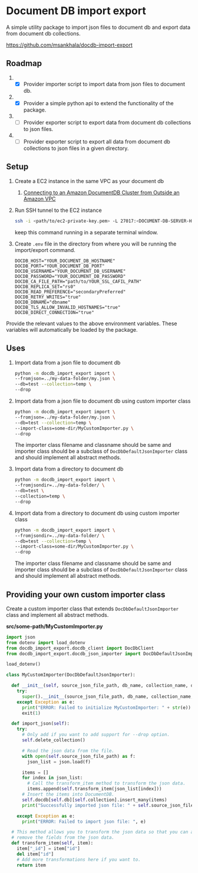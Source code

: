 # Document DB import export

A simple utility package to import json files to document db and export data from document db collections.

https://github.com/msankhala/docdb-import-export

## Roadmap

1. - [x] Provider importer script to import data from json files to document db.
1. - [x] Provider a simple python api to extend the functionality of the package.
1. - [ ] Provider exporter script to export data from document db collections to json files.
1. - [ ] Provider exporter script to export all data from document db collections to json files in a given directory.

## Setup

1. Create a EC2 instance in the same VPC as your document db
    1. [Connecting to an Amazon DocumentDB Cluster from Outside an Amazon VPC](https://docs.aws.amazon.com/documentdb/latest/developerguide/connect-from-outside-a-vpc.html)
1. Run SSH tunnel to the EC2 instance

    ```sh
    ssh -i <path/to/ec2-private-key.pem> -L 27017:<DOCUMENT-DB-SERVER-HOSTNAME>:27017 ec2-user@EC2-INSTANCE-DNS-ENDPOINT -N
    ```

    keep this command running in a separate terminal window.

1. Create `.env` file in the directory from where you will be running the import/export command.

    ```env
    DOCDB_HOST="YOUR_DOCUMENT_DB_HOSTNAME"
    DOCDB_PORT="YOUR_DOCUMENT_DB_PORT"
    DOCDB_USERNAME="YOUR_DOCUMENT_DB_USERNAME"
    DOCDB_PASSWORD="YOUR_DOCUMENT_DB_PASSWORD"
    DOCDB_CA_FILE_PATH="path/to/YOUR_SSL_CAFIL_PATH"
    DOCDB_REPLICA_SET="rs0"
    DOCDB_READ_PREFERENCE="secondaryPreferred"
    DOCDB_RETRY_WRITES="true"
    DOCDB_DBNAME="dbname"
    DOCDB_TLS_ALLOW_INVALID_HOSTNAMES="true"
    DOCDB_DIRECT_CONNECTION="true"
    ```

Provide the relevant values to the above environment variables. These variables will automatically be loaded by the package.

## Uses

1. Import data from a json file to document db

    ```sh
    python -m docdb_import_export import \
    --fromjson=../my-data-folder/my.json \
    --db=test --collection=temp \
    --drop
    ```

1. Import data from a json file to document db using custom importer class

    ```sh
    python -m docdb_import_export import \
    --fromjson=../my-data-folder/my.json \
    --db=test --collection=temp \
    --import-class=some-dir/MyCustomImporter.py \
    --drop
    ```

    The importer class filename and classname should be same and importer class should be a subclass of `DocDbDefaultJsonImporter` class and should implement all abstract methods.

1. Import data from a directory to document db

    ```sh
    python -m docdb_import_export import \
    --fromjsondir=../my-data-folder/ \
    --db=test \
    --collection=temp \
    --drop
    ```

1. Import data from a directory to document db using custom importer class

    ```sh
    python -m docdb_import_export import \
    --fromjsondir=../my-data-folder/ \
    --db=test --collection=temp \
    --import-class=some-dir/MyCustomImporter.py \
    --drop
    ```

    The importer class filename and classname should be same and importer class should be a subclass of `DocDbDefaultJsonImporter` class and should implement all abstract methods.

## Providing your own custom importer class

Create a custom importer class that extends `DocDbDefaultJsonImporter` class and implement all abstract methods.

**src/some-path/MyCustomImporter.py**

```python
import json
from dotenv import load_dotenv
from docdb_import_export.docdb_client import DocDbClient
from docdb_import_export.docdb_json_importer import DocDbDefaultJsonImporter

load_dotenv()

class MyCustomImporter(DocDbDefaultJsonImporter):

  def __init__(self, source_json_file_path, db_name, collection_name, drop_collection):
    try:
      super().__init__(source_json_file_path, db_name, collection_name, drop_collection)
    except Exception as e:
      print("ERROR: Failed to initialize MyCustomImporter: " + str(e))
      exit(1)

  def import_json(self):
    try:
      # Only add if you want to add support for --drop option.
      self.delete_collection()

      # Read the json data from the file.
      with open(self.source_json_file_path) as f:
        json_list = json.load(f)

      items = []
      for index in json_list:
        # Call the transform_item method to transform the json data.
        items.append(self.transform_item(json_list[index]))
      # Insert the items into DocumentDB.
      self.docdb[self.db][self.collection].insert_many(items)
      print("Successfully imported json file: " + self.source_json_file_path)

    except Exception as e:
      print("ERROR: Failed to import json file: ", e)

  # This method allows you to transform the json data so that you can add or
  # remove the fields from the json data.
  def transform_item(self, item):
    item["_id"] = item["id"]
    del item["id"]
    # Add more transformations here if you want to.
    return item
```
